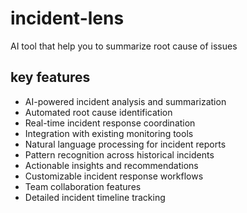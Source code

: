 # incident-lens
AI tool that help you to summarize root cause of issues 


## key features

- AI-powered incident analysis and summarization
- Automated root cause identification
- Real-time incident response coordination
- Integration with existing monitoring tools
- Natural language processing for incident reports
- Pattern recognition across historical incidents
- Actionable insights and recommendations
- Customizable incident response workflows
- Team collaboration features
- Detailed incident timeline tracking
